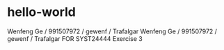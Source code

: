 # hello-world
Wenfeng Ge / 991507972 / gewenf / Trafalgar
Wenfeng Ge / 991507972 / gewenf / Trafalgar FOR SYST24444 Exercise 3
